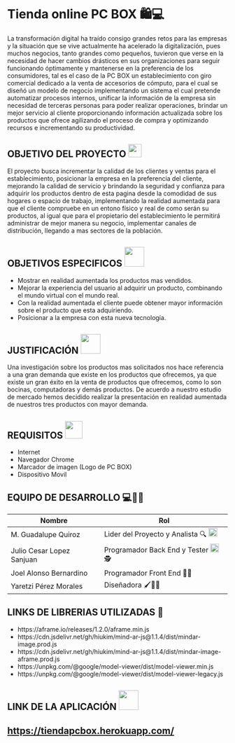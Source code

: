 # Tienda online PC BOX 🛍💻
La transformación digital ha traído consigo grandes retos para las empresas y la situación que se vive actualmente ha acelerado la digitalización, pues muchos negocios,
tanto grandes como pequeños, tuvieron que verse en la necesidad de hacer cambios drásticos en sus organizaciones para seguir funcionando óptimamente y mantenerse en la 
preferencia de los consumidores, tal es el caso de la PC BOX un establecimiento con giro comercial dedicado a la venta de accesorios de cómputo, para el cual se diseñó
un modelo de negocio implementando un sistema el cual pretende automatizar procesos internos, unificar la información de la empresa sin necesidad de terceras personas 
para poder realizar operaciones, brindar un mejor servicio al cliente proporcionando información actualizada sobre los productos que ofrece agilizando el proceso de 
compra y optimizando recursos e incrementando su productividad.

 ## OBJETIVO DEL PROYECTO <img src="https://user-images.githubusercontent.com/72761157/173251294-3c43d45c-8ca5-4ba4-acce-3104d1a80576.png" width="30" height="30">

El proyecto busca incrementar la calidad de los clientes y ventas para el establecimiento, posicionar la empresa en la preferencia del 
cliente, mejorando la calidad de servicio y brindando la seguridad y confianza para adquirir los productos dentro de esta pagina desde 
la comodidad de sus hogares o espacio de trabajo, implementando la realidad aumentada para que el cliente compruebe en un entono físico 
y real de como serán su productos, al igual que para el propietario del establecimiento le permitirá administrar de mejor manera su negocio, 
implementar canales de distribución, llegando a mas sectores de la población. 

 ## OBJETIVOS ESPECIFICOS <img src="https://user-images.githubusercontent.com/72761157/173252879-e893934e-3630-4440-a8b2-a27f27081d58.png" width="45" height="45">
<ul>
<li> Mostrar en realidad aumentada los productos mas vendidos. </li>
<li> Mejorar la experiencia del usuario al adquirir un producto, combinando el mundo virtual con el mundo real. </li>
<li> Con la realidad aumentada el cliente puede obtener mayor información sobre el producto que esta adquiriendo.</li>
<li> Posicionar a la empresa con esta nueva tecnología.</li>
</ul>

## JUSTIFICACIÓN <img src="https://user-images.githubusercontent.com/72761157/173252972-2fae0e65-cd9e-4fe6-badd-05cd0ea86d41.png" width="45" height="45">
Una investigación sobre los productos mas solicitados nos hace referencia a una gran demanda que existe en los productos que ofrecemos, ya que existe un gran éxito en la venta de productos que ofrecemos, como lo son bocinas, computadoras y demás productos. De acuerdo a nuestro estudio de mercado hemos decidido realizar la presentación en realidad aumentada de nuestros tres productos con mayor demanda.  

## REQUISITOS <img src="https://user-images.githubusercontent.com/72761157/173253016-f3d9a79c-c3dd-4cef-b352-b3e34f09378c.png" width="40" height="40">
<ul>
<li>Internet</li>
<li>Navegador Chrome</li>
<li>Marcador de imagen (Logo de PC BOX)</li>
<li>Dispositivo Movil</li>
</ul>


## EQUIPO DE DESARROLLO 💻👨‍💻

 | **Nombre** | **Rol** | 
  |------------|-----|
  |M. Guadalupe Quiroz| Lider del Proyecto y Analista 🔍 <img src="https://user-images.githubusercontent.com/72761157/173254340-8d8131d5-e68a-434f-bef2-fa4f4e07ed97.png" width="20" height="20">
  |Julio Cesar Lopez Sanjuan |Programador Back End y Tester  <img src="https://user-images.githubusercontent.com/72761157/173254631-7359465a-51b7-43b8-88d4-4525b1e82451.png" width="20" height="20">🕵
  |Joel Alonso Bernardino | Programador Front End 👨‍💻 
  |Yaretzi Pérez Morales | Diseñadora 🖌👨‍🎨
  
  ## LINKS DE LIBRERIAS UTILIZADAS 🔗
  <ul>
<li> https://aframe.io/releases/1.2.0/aframe.min.js </li>
<li> https://cdn.jsdelivr.net/gh/hiukim/mind-ar-js@1.1.4/dist/mindar-image.prod.js </li>
<li> https://cdn.jsdelivr.net/gh/hiukim/mind-ar-js@1.1.4/dist/mindar-image-aframe.prod.js</li>
<li> https://unpkg.com/@google/model-viewer/dist/model-viewer.min.js</li>
<li> https://unpkg.com/@google/model-viewer/dist/model-viewer-legacy.js</li>
</ul>

  ## LINK DE LA APLICACIÓN <img src="https://user-images.githubusercontent.com/72761157/173257136-0f4af9af-0a3f-41d3-913e-0fc1f0162cf8.png" width="45" height="45"> 
## https://tiendapcbox.herokuapp.com/


